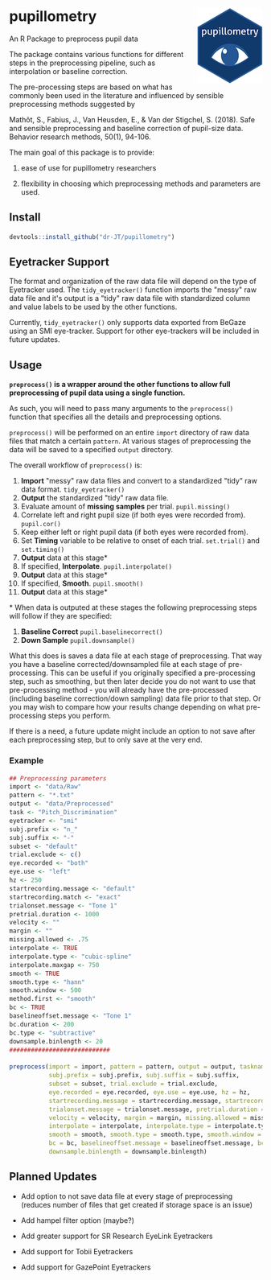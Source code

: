 # pupillometry <img src = "man/figures/logo_small.png" align = "right" />

An R Package to preprocess pupil data

The package contains various functions for different steps in the preprocessing pipeline, such as interpolation or baseline correction.

The pre-processing steps are based on what has commonly been used in the literature and influenced by sensible preprocessing methods suggested by

Mathôt, S., Fabius, J., Van Heusden, E., & Van der Stigchel, S. (2018). Safe and sensible preprocessing and baseline correction of pupil-size data. Behavior research methods, 50(1), 94-106.

The main goal of this package is to provide:

1) ease of use for pupillometry researchers

2) flexibility in choosing which preprocessing methods and parameters are used. 

## Install

```r
devtools::install_github("dr-JT/pupillometry")
```

## Eyetracker Support

The format and organization of the raw data file will depend on the type of Eyetracker used. The `tidy_eyetracker()` function imports the "messy" raw data file and it's output is a "tidy" raw data file with standardized column and value labels to be used by the other functions. 

Currently, `tidy_eyetracker()` only supports data exported from BeGaze using an SMI eye-tracker. Support for other eye-trackers will be included in future updates.

## Usage

**`preprocess()` is a wrapper around the other functions to allow full preprocessing of pupil data using a single function.**

As such, you will need to pass many arguments to the `preprocess()` function that specifies all the details and preprocessing options.

`preprocess()` will be performed on an entire `import` directory of raw data files that match a certain `pattern`. At various stages of preprocessing the data will be saved to a specified `output` directory.

The overall workflow of `preprocess()` is:

1. **Import** "messy" raw data files and convert to a standardized "tidy" raw data format. `tidy_eyetracker()`
2. **Output** the standardized "tidy" raw data file.
3. Evaluate amount of **missing samples** per trial. `pupil.missing()`
4. Correlate left and right pupil size (if both eyes were recorded from). `pupil.cor()`
5. Keep either left or right pupil data (if both eyes were recorded from).
6. Set **Timing** variable to be relative to onset of each trial. `set.trial()` and `set.timing()`
7. **Output** data at this stage*
8. If specified, **Interpolate**. `pupil.interpolate()`
9. **Output** data at this stage*
10. If specified, **Smooth**. `pupil.smooth()`
11. **Output** data at this stage*

\* When data is outputed at these stages the following preprocessing steps will follow if they are specified:
1. **Baseline Correct** `pupil.baselinecorrect()`
2. **Down Sample** `pupil.downsample()`

What this does is saves a data file at each stage of preprocessing. That way you have a baseline corrected/downsampled file at each stage of pre-processing. This can be useful if you originally specified a pre-processing step, such as smoothing, but then later decide you do not want to use that pre-processing method - you will already have the pre-processed (including baseline correction/down sampling) data file prior to that step. Or you may wish to compare how your results change depending on what pre-processing steps you perform.

If there is a need, a future update might include an option to not save after each preprocessing step, but to only save at the very end.

### Example
```r
## Preprocessing parameters
import <- "data/Raw"
pattern <- "*.txt"
output <- "data/Preprocessed"
task <- "Pitch_Discrimination"
eyetracker <- "smi"
subj.prefix <- "n_"
subj.suffix <- "-"
subset <- "default"
trial.exclude <- c()
eye.recorded <- "both"
eye.use <- "left"
hz <- 250
startrecording.message <- "default"
startrecording.match <- "exact"
trialonset.message <- "Tone 1" 
pretrial.duration <- 1000
velocity <- ""
margin <- ""
missing.allowed <- .75
interpolate <- TRUE
interpolate.type <- "cubic-spline"
interpolate.maxgap <- 750
smooth <- TRUE
smooth.type <- "hann"
smooth.window <- 500
method.first <- "smooth"
bc <- TRUE
baselineoffset.message <- "Tone 1"
bc.duration <- 200
bc.type <- "subtractive"
downsample.binlength <- 20
############################

preprocess(import = import, pattern = pattern, output = output, taskname = task, eyetracker = eyetracker,
           subj.prefix = subj.prefix, subj.suffix = subj.suffix,
           subset = subset, trial.exclude = trial.exclude,
           eye.recorded = eye.recorded, eye.use = eye.use, hz = hz,
           startrecording.message = startrecording.message, startrecording.match = startrecording.match,
           trialonset.message = trialonset.message, pretrial.duration = pretrial.duration,
           velocity = velocity, margin = margin, missing.allowed = missing.allowed,
           interpolate = interpolate, interpolate.type = interpolate.type, interpolate.maxgap = interpolate.maxgap,
           smooth = smooth, smooth.type = smooth.type, smooth.window = smooth.window, method.first = method.first,
           bc = bc, baselineoffset.message = baselineoffset.message, bc.duration = bc.duration, bc.type = bc.type,
           downsample.binlength = downsample.binlength)
```

## Planned Updates

* Add option to not save data file at every stage of preprocessing (reduces number of files that get created if storage space is an issue)

* Add hampel filter option (maybe?)

* Add greater support for SR Research EyeLink Eyetrackers

* Add support for Tobii Eyetrackers

* Add support for GazePoint Eyetrackers
